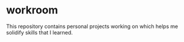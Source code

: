 # workroom
This repository contains personal projects working on which helps me solidify skills that I learned.
